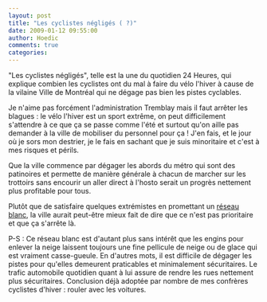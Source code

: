 ```yaml
---
layout: post
title: "Les cyclistes négligés ( ?)"
date: 2009-01-12 09:55:00
author: Hoedic
comments: true
categories: 
---
```



"Les cyclistes négligés", telle est la une du quotidien 24 Heures, qui explique combien les cyclistes ont du mal à faire du vélo l'hiver à cause de la vilaine Ville de Montréal qui ne dégage pas bien les pistes cyclables.

Je n'aime pas forcément l'administration Tremblay mais il faut arrêter les blagues : le vélo l'hiver est un sport extrême, on peut difficilement s'attendre à ce que ça se passe comme l'été et surtout qu'on aille pas demander à la ville de mobiliser du personnel pour ça ! J'en fais, et le jour où je sors mon destrier, je le fais en sachant que je suis minoritaire et c'est à mes risques et périls.

Que la ville commence par dégager les abords du métro qui sont des patinoires et permette de manière générale à chacun de marcher sur les trottoirs sans encourir un aller direct à l'hosto serait un progrès nettement plus profitable pour tous.

Plutôt que de satisfaire quelques extrémistes en promettant un [réseau blanc](http://ville.montreal.qc.ca/portal/page?_pageid=4577,7769581&_dad=portal&_schema=PORTAL), la ville aurait peut-être mieux fait de dire que ce n'est pas prioritaire et que ça s'arrête là.

P-S : Ce réseau blanc est d'autant plus sans intérêt que les engins pour enlever la neige laissent toujours une fine pellicule de neige ou de glace qui est vraiment casse-gueule. En d'autres mots, il est difficile de dégager les pistes pour qu'elles demeurent praticables et minimalement sécuritaires. Le trafic automobile quotidien quant à lui assure de rendre les rues nettement plus sécuritaires. Conclusion déjà adoptée par nombre de mes confrères cyclistes d'hiver : rouler avec les voitures.